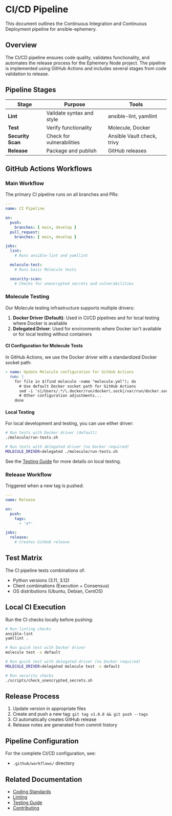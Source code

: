 # CI/CD Pipeline

This document outlines the Continuous Integration and Continuous Deployment pipeline for ansible-ephemery.

## Overview

The CI/CD pipeline ensures code quality, validates functionality, and automates the release process for the Ephemery Node project. The pipeline is implemented using GitHub Actions and includes several stages from code validation to release.

## Pipeline Stages

| Stage | Purpose | Tools |
|-------|---------|-------|
| **Lint** | Validate syntax and style | ansible-lint, yamllint |
| **Test** | Verify functionality | Molecule, Docker |
| **Security Scan** | Check for vulnerabilities | Ansible Vault check, trivy |
| **Release** | Package and publish | GitHub releases |

## GitHub Actions Workflows

### Main Workflow

The primary CI pipeline runs on all branches and PRs:

```yaml
---
name: CI Pipeline

on:
  push:
    branches: [ main, develop ]
  pull_request:
    branches: [ main, develop ]

jobs:
  lint:
    # Runs ansible-lint and yamllint

  molecule-test:
    # Runs basic Molecule tests

  security-scan:
    # Checks for unencrypted secrets and vulnerabilities
```

### Molecule Testing

Our Molecule testing infrastructure supports multiple drivers:

1. **Docker Driver (Default)**: Used in CI/CD pipelines and for local testing where Docker is available
2. **Delegated Driver**: Used for environments where Docker isn't available or for local testing without containers

#### CI Configuration for Molecule Tests

In GitHub Actions, we use the Docker driver with a standardized Docker socket path:

```yaml
- name: Update Molecule configuration for GitHub Actions
  run: |
    for file in $(find molecule -name "molecule.yml"); do
      # Use default Docker socket path for GitHub Actions
      sed -i 's|/Users/.*/\.docker/run/docker\.sock|/var/run/docker.sock|g' $file
      # Other configuration adjustments...
    done
```

#### Local Testing

For local development and testing, you can use either driver:

```bash
# Run tests with Docker driver (default)
./molecule/run-tests.sh

# Run tests with delegated driver (no Docker required)
MOLECULE_DRIVER=delegated ./molecule/run-tests.sh
```

See the [Testing Guide](./TESTING_GUIDE.md) for more details on local testing.

### Release Workflow

Triggered when a new tag is pushed:

```yaml
---
name: Release

on:
  push:
    tags:
      - 'v*'

jobs:
  release:
    # Creates GitHub release
```

## Test Matrix

The CI pipeline tests combinations of:

- Python versions (3.11, 3.12)
- Client combinations (Execution + Consensus)
- OS distributions (Ubuntu, Debian, CentOS)

## Local CI Execution

Run the CI checks locally before pushing:

```bash
# Run linting checks
ansible-lint
yamllint .

# Run quick test with Docker driver
molecule test -s default

# Run quick test with delegated driver (no Docker required)
MOLECULE_DRIVER=delegated molecule test -s default

# Run security checks
./scripts/check_unencrypted_secrets.sh
```

## Release Process

1. Update version in appropriate files
2. Create and push a new tag: `git tag v1.0.0 && git push --tags`
3. CI automatically creates GitHub release
4. Release notes are generated from commit history

## Pipeline Configuration

For the complete CI/CD configuration, see:

- `.github/workflows/` directory

## Related Documentation

- [Coding Standards](./CODING_STANDARDS.md)
- [Linting](./LINTING.md)
- [Testing Guide](./TESTING_GUIDE.md)
- [Contributing](./CONTRIBUTING.md) 